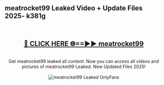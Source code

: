 <h2>meatrocket99 Leaked Video + Update Files 2025- k381g</h2>
<br>
<div align="center">
<h2><a href="https://libra.edu.pl?meatrocket99" rel="nofollow">🔴 CLICK HERE 🌐==►► meatrocket99</a></h2>
<br>
Get meatrocket99 leaked all content. Now you can access all videos and pictures of meatrocket99 Leaked. New Updated Files 2025!
<br>
<br>
<a href="https://libra.edu.pl?meatrocket99" rel="nofollow" data-target="animated-image.originalLink"><img src="https://i.ibb.co.com/WyWwxjT/player-gif2.gif" alt="meatrocket99 Leaked OnlyFans" style="max-width: 100%; display: inline-block;" data-target="animated-image.originalImage"></a>
</div>
<br>